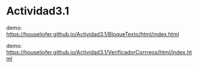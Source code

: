﻿# Actividad3.1

demo: https://houseliofer.github.io/Actividad3.1/BloqueTexto/html/index.html 

demo: https://houseliofer.github.io/Actividad3.1/VerificadorCorrreos/html/index.html
